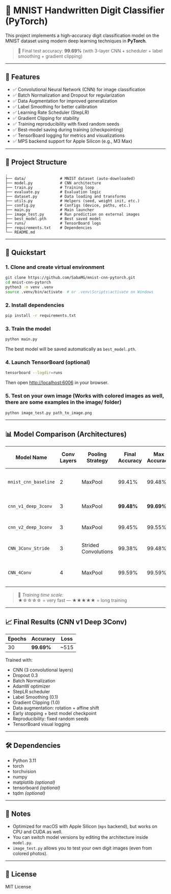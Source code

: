 # 🧠 MNIST Handwritten Digit Classifier (PyTorch)

This project implements a high-accuracy digit classification model on the MNIST dataset using modern deep learning techniques in **PyTorch**.

> 🎯 Final test accuracy: **99.69%** (with 3-layer CNN + scheduler + label smoothing + gradient clipping)

---

## 🚀 Features

- ✅ Convolutional Neural Network (CNN) for image classification  
- ✅ Batch Normalization and Dropout for regularization  
- ✅ Data Augmentation for improved generalization  
- ✅ Label Smoothing for better calibration  
- ✅ Learning Rate Scheduler (StepLR)  
- ✅ Gradient Clipping for stability  
- ✅ Training reproducibility with fixed random seeds  
- ✅ Best-model saving during training (checkpointing)  
- ✅ TensorBoard logging for metrics and visualizations  
- ✅ MPS backend support for Apple Silicon (e.g., M3 Max)

---

## 📁 Project Structure

```
.
├── data/               # MNIST dataset (auto-downloaded)
├── model.py            # CNN architecture
├── train.py            # Training loop
├── evaluate.py         # Evaluation logic
├── dataset.py          # Data loading and transforms
├── utils.py            # Helpers (seed, weight init, etc.)
├── config.py           # Configs (device, paths, etc.)
├── main.py             # Main launcher
├── image_test.py       # Run prediction on external images
├── best_model.pth      # Best saved model
├── runs/               # TensorBoard logs
├── requirements.txt    # Dependencies
└── README.md
```

---

## 🧪 Quickstart

### 1. Clone and create virtual environment

```bash
git clone https://github.com/SabaMG/mnist-cnn-pytorch.git
cd mnist-cnn-pytorch
python3 -m venv .venv
source .venv/bin/activate  # or .venv\Scripts\activate on Windows
```

### 2. Install dependencies

```bash
pip install -r requirements.txt
```

### 3. Train the model

```bash
python main.py
```

The best model will be saved automatically as `best_model.pth`.

### 4. Launch TensorBoard (optional)

```bash
tensorboard --logdir=runs
```

Then open [http://localhost:6006](http://localhost:6006) in your browser.

### 5. Test on your own image (Works with colored images as well, there are some examples in the image/ folder)

```bash
python image_test.py path_to_image.png
```

---

## 📊 Model Comparison (Architectures)

| Model Name           | Conv Layers | Pooling Strategy     | Final Accuracy | Max Accuracy | Training Time (approx.) | Notes                                      |
|----------------------|-------------|-----------------------|----------------|--------------|--------------------------|--------------------------------------------|
| `mnist_cnn_baseline` | 2           | MaxPool               | 99.41%         | 99.48%       | ★★★☆☆                   | Baseline simple, robuste et efficace       |
| `cnn_v1_deep_3conv`  | 3           | MaxPool               | **99.48%**     | **99.69%**   | ★★★★☆                   | Meilleure performance globale              |
| `cnn_v2_deep_3conv`  | 3           | MaxPool               | 99.45%         | 99.55%       | ★★★★☆                   | Très proche du meilleur, stable            |
| `CNN_3Conv_Stride`   | 3           | Strided Convolutions  | 99.38%         | 99.48%       | ★★☆☆☆                   | Le plus rapide à entraîner                 |
| `CNN_4Conv`          | 4           | MaxPool               | 99.59%         | 99.59%       | ★★★★★                   | Lourd, long à entraîner mais performant    |

> 🧪 *Training time scale:*  
> ★☆☆☆☆ = very fast — ★★★★★ = long training

---

## 📈 Final Results (CNN v1 Deep 3Conv)

| Epochs | Accuracy | Loss     |
|--------|----------|----------|
| 30     | **99.69%** | ~515     |

Trained with:
- CNN (3 convolutional layers)
- Dropout 0.3
- Batch Normalization
- AdamW optimizer
- StepLR scheduler
- Label Smoothing (0.1)
- Gradient Clipping (1.0)
- Data augmentation: rotation + affine shift
- Early stopping + best model checkpoint
- Reproducibility: fixed random seeds
- TensorBoard visual logging

---

## 🛠️ Dependencies

- Python 3.11
- torch
- torchvision
- numpy
- matplotlib *(optional)*
- tensorboard *(optional)*
- tqdm *(optional)*

---

## 📌 Notes

- Optimized for macOS with Apple Silicon (`mps` backend), but works on CPU and CUDA as well.
- You can switch model versions by editing the architecture inside `model.py`.
- `image_test.py` allows you to test your own digit images (even from colored photos).

---

## 🪪 License

MIT License
